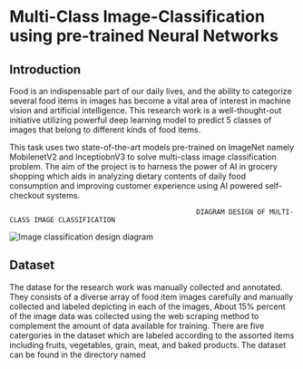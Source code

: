 # Multi-Class Image-Classification using pre-trained Neural Networks

## Introduction

Food is an indispensable part of our daily lives, and the ability to categorize several food items in images has become a vital area of interest in machine vision and artificial intelligence. This research work is a well-thought-out initiative utilizing powerful deep learning model to predict 5 classes of images that belong to different kinds of food items.

This task uses two state-of-the-art models pre-trained on ImageNet namely MobilenetV2 and InceptiobnV3 to solve multi-class image classification problem. The aim of the project is to harness the power of AI in grocery shopping which aids in analyzing dietary contents of daily food consumption and improving customer experience using AI powered self-checkout systems.

                                                  DIAGRAM DESIGN OF MULTI-CLASS IMAGE CLASSIFICATION
                                                  
![Image classification design diagram](https://github.com/TechNBusiness/Image-Classification/assets/97891437/c56a8bf0-604f-451b-9396-a0a6a69f9fb8)

## Dataset
The datase for the research work was manually collected and annotated. They consists of a diverse array of food item images carefully and manually collected and labeled depicting in each of the images,  About 15% percent of the image data was collected using the web scraping method to complement the amount of data available for training. There are five catergories in the dataset which are labeled according to the assorted items including fruits, vegetables, grain, meat, and baked products. The dataset can be found in the directory named
